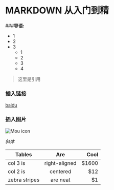 
# MARKDOWN 从入门到精
###**导语:**

- 1
- 2
- 3
   - 1
   - 2 
   - 3
   - 4

>这里是引用

### 插入链接
[baidu](http://baidu.com)
### 插入图片
![Mou icon](http://i.imgur.com/EP6Qxic.gif)

*斜体*


| Tables        | Are           | Cool  |
| ------------- |:-------------:| -----:|
| col 3 is      | right-aligned | $1600 |
| col 2 is      | centered      |   $12 |
| zebra stripes | are neat      |    $1 |
